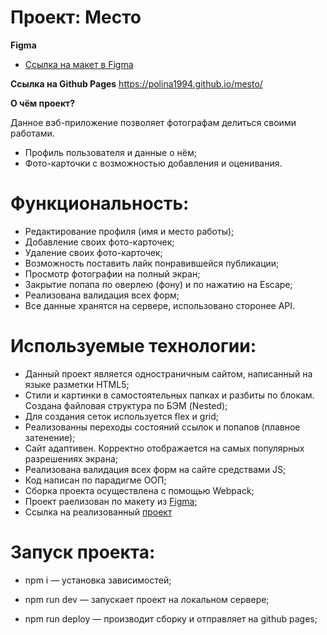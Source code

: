 # Проект: Место

**Figma**

* [Ссылка на макет в Figma](https://www.figma.com/file/2cn9N9jSkmxD84oJik7xL7/JavaScript.-Sprint-4?node-id=0%3A1)

**Ссылка на Github Pages**
https://polina1994.github.io/mesto/

**О чём проект?**

Данное вэб-приложение позволяет фотографам делиться своими работами.

* Профиль пользователя и данные о нём;
* Фото-карточки с возможностью добавления и оценивания.

# Функциональность:

* Редактирование профиля (имя и место работы);
* Добавление своих фото-карточек;
* Удаление своих фото-карточек;
* Возможность поставить лайк понравившейся публикации;
* Просмотр фотографии на полный экран;
* Закрытие попапа по оверлею (фону) и по нажатию на Escape;
* Реализована валидация всех форм;
* Все данные хранятся на сервере, использовано сторонее API.

# Используемые технологии:

* Данный проект является одностраничным сайтом, написанный на языке разметки HTML5;
* Стили и картинки в самостоятельных папках и разбиты по блокам. Создана файловая структура по БЭМ (Nested);
* Для создания сеток используется flex и grid;
* Реализованны переходы состояний ссылок и попапов (плавное затенение);
* Сайт адаптивен. Корректно отображается на самых популярных разрешениях экрана;
* Реализована валидация всех форм на сайте средствами JS;
* Код написан по парадигме ООП;
* Сборка проекта осуществлена с помощью Webpack;
* Проект раелизован по макету из [Figma](https://www.figma.com/file/2cn9N9jSkmxD84oJik7xL7/JavaScript.-Sprint-4?node-id=0%3A1);
* Ссылка на реализованный [проект](https://polina1994.github.io/mesto/)

# Запуск проекта:

- npm i — установка зависимостей;

- npm run dev — запускает проект на локальном сервере;

- npm run deploy — производит сборку и отправляет на github pages;